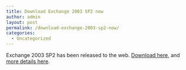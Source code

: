 ```yaml
---
title: Download Exchange 2003 SP2 now
author: admin
layout: post
permalink: /download-exchange-2003-sp2-now/
categories:
  - Uncategorized
---
```

Exchange 2003 SP2 has been released to the web. [Download here][1], and [more details here][2].

 [1]: http://www.microsoft.com/exchange/downloads/2003/sp2/download.mspx
 [2]: http://www.microsoft.com/exchange/downloads/2003/sp2/overview.mspx